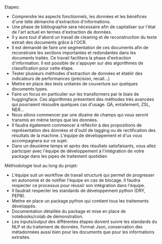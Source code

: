 Etapes:

- Comprendre les aspects fonctionnels, les données et les bénéfices d'une telle démarche d'extraction d'informations.  
- Une phase de bibliographie sera nécessaire afin de capitaliser sur l'état de l'art actuel en termes d'extraction de données.  
- Il y aura tout d'abord un travail de cleaning et de reconstruction du texte extrait des documents grâce à l'OCR.  
- Il est demandé de faire une segmentation de ces documents afin de reconstruire les sections importantes et redondantes dans les documents traités. Ce travail facilitera la phase d'extraction d'information. Il est possible de s'appuyer sur des algorithmes de classification pour cette étape.  
- Tester plusieurs méthodes d'extraction de données et établir des indicateurs de performances (précision, recall...)   
- Mettre en place des tests unitaires de couverture sur quelques documents types.  
- Faire un focus en particulier sur les transformers par le biais de huggingface. Ces algorithmes présentent des méthodes très avancées qui pourraient résoudre quelques cas d'usage. QA, entailement, ZSL, NER...  
- Nous allons commencer par une dizaine de champs qui vous seront transmis en même temps que les données.  
- Il faudra également commencer à réfléchir à des propositions de représentation des données et d'outil de tagging ou de rectification des résultats de la machine. L'équipe de développement et d'ux vous accompagnera sur ce sujet.  
- Dans un deuxième temps et après des résultats satisfaisants, vous allez participer avec l'équipe de développement à l'intégration de votre package dans les pipes de traitement quotidien  

Méthodologie tout au long du projet:

- L'équipe suit un workflow de travail structuré qui permet de progresser en autonomie et de notifier l'équipe en cas de blocage. Il faudra respecter ce processus pour réussir son intégration dans l'équipe.  
- Il faudrait respecter les standards de développement python (DRY, PEP8).  
- Mettre en place un package python qui contient tous les traitements développés.  
- Documentation détaillée du package et mise en place de notebooks/colab de démonstration.  
- Les inputs/output des différentes étapes doivent suivre les standards du NLP et du traitement de données. Format Json, conservation des métadonnées aussi bien pour les documents que pour les informations extraites.
